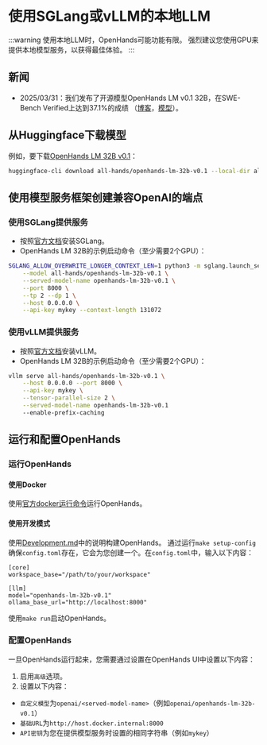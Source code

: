# 使用SGLang或vLLM的本地LLM

:::warning
使用本地LLM时，OpenHands可能功能有限。
强烈建议您使用GPU来提供本地模型服务，以获得最佳体验。
:::

## 新闻

- 2025/03/31：我们发布了开源模型OpenHands LM v0.1 32B，在SWE-Bench Verified上达到37.1%的成绩
（[博客](https://www.all-hands.dev/blog/introducing-openhands-lm-32b----a-strong-open-coding-agent-model)，[模型](https://huggingface.co/all-hands/openhands-lm-32b-v0.1)）。

## 从Huggingface下载模型

例如，要下载[OpenHands LM 32B v0.1](https://huggingface.co/all-hands/openhands-lm-32b-v0.1)：

```bash
huggingface-cli download all-hands/openhands-lm-32b-v0.1 --local-dir all-hands/openhands-lm-32b-v0.1
```

## 使用模型服务框架创建兼容OpenAI的端点

### 使用SGLang提供服务

- 按照[官方文档](https://docs.sglang.ai/start/install.html)安装SGLang。
- OpenHands LM 32B的示例启动命令（至少需要2个GPU）：

```bash
SGLANG_ALLOW_OVERWRITE_LONGER_CONTEXT_LEN=1 python3 -m sglang.launch_server \
    --model all-hands/openhands-lm-32b-v0.1 \
    --served-model-name openhands-lm-32b-v0.1 \
    --port 8000 \
    --tp 2 --dp 1 \
    --host 0.0.0.0 \
    --api-key mykey --context-length 131072
```

### 使用vLLM提供服务

- 按照[官方文档](https://docs.vllm.ai/en/latest/getting_started/installation.html)安装vLLM。
- OpenHands LM 32B的示例启动命令（至少需要2个GPU）：

```bash
vllm serve all-hands/openhands-lm-32b-v0.1 \
    --host 0.0.0.0 --port 8000 \
    --api-key mykey \
    --tensor-parallel-size 2 \
    --served-model-name openhands-lm-32b-v0.1
    --enable-prefix-caching
```

## 运行和配置OpenHands

### 运行OpenHands

#### 使用Docker

使用[官方docker运行命令](../installation#start-the-app)运行OpenHands。

#### 使用开发模式

使用[Development.md](https://github.com/All-Hands-AI/OpenHands/blob/main/Development.md)中的说明构建OpenHands。
通过运行`make setup-config`确保`config.toml`存在，它会为您创建一个。在`config.toml`中，输入以下内容：

```
[core]
workspace_base="/path/to/your/workspace"

[llm]
model="openhands-lm-32b-v0.1"
ollama_base_url="http://localhost:8000"
```

使用`make run`启动OpenHands。

### 配置OpenHands

一旦OpenHands运行起来，您需要通过设置在OpenHands UI中设置以下内容：
1. 启用`高级`选项。
2. 设置以下内容：
- `自定义模型`为`openai/<served-model-name>`（例如`openai/openhands-lm-32b-v0.1`）
- `基础URL`为`http://host.docker.internal:8000`
- `API密钥`为您在提供模型服务时设置的相同字符串（例如`mykey`）

